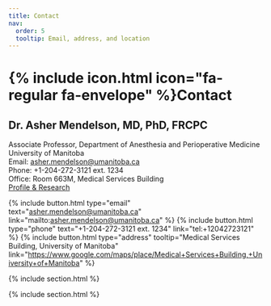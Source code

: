 ```yaml
---
title: Contact
nav:
  order: 5
  tooltip: Email, address, and location
---
```


# {% include icon.html icon="fa-regular fa-envelope" %}Contact

## Dr. Asher Mendelson, MD, PhD, FRCPC

Associate Professor, Department of Anesthesia and Perioperative Medicine  
University of Manitoba  
Email: asher.mendelson@umanitoba.ca  
Phone: +1-204-272-3121 ext. 1234  
Office: Room 663M, Medical Services Building  
[Profile & Research](https://umanitoba.ca/medicine/faculty-staff/asher-mendelson)

{%
  include button.html
  type="email"
  text="asher.mendelson@umanitoba.ca"
  link="mailto:asher.mendelson@umanitoba.ca"
%}
{%
  include button.html
  type="phone"
  text="+1-204-272-3121 ext. 1234"
  link="tel:+12042723121"
%}
{%
  include button.html
  type="address"
  tooltip="Medical Services Building, University of Manitoba"
  link="https://www.google.com/maps/place/Medical+Services+Building,+University+of+Manitoba"
%}

{% include section.html %}


{% include section.html %}

